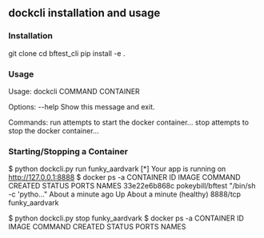 ## dockcli installation and usage

### Installation
git clone 
cd bftest_cli
pip install -e .

### Usage
Usage: dockcli COMMAND CONTAINER

Options:
  --help  Show this message and exit.

Commands:
  run   attempts to start the docker container...
  stop  attempts to stop the docker container...

### Starting/Stopping a Container
$ python dockcli.py run funky_aardvark
[*] Your app is running on http://127.0.0.1:8888
$ docker ps -a
CONTAINER ID        IMAGE               COMMAND                  CREATED              STATUS                        PORTS               NAMES
33e22e6b868c        pokeybill/bftest    "/bin/sh -c 'pytho..."   About a minute ago   Up About a minute (healthy)   8888/tcp            funky_aardvark

$ python dockcli.py stop funky_aardvark
$ docker ps -a
CONTAINER ID        IMAGE               COMMAND             CREATED             STATUS              PORTS               NAMES
